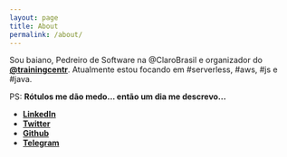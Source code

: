 ```yaml
---
layout: page
title: About
permalink: /about/
---
```


Sou baiano, Pedreiro de Software na @ClaroBrasil e organizador do [**@trainingcentr**](https://twitter.com/trainingcentr). Atualmente estou focando em #serverless, #aws, #js e #java.

PS: **Rótulos me dão medo... então um dia me descrevo...**

- [**LinkedIn**](https://www.linkedin.com/in/mateus-malaquias-692532b5/)
- [**Twitter**](https://twitter.com/mmalaquiasdev)
- [**Github**](https://github.com/malaquiasdev)
- [**Telegram**](https://t.me/malaquiasdev)
